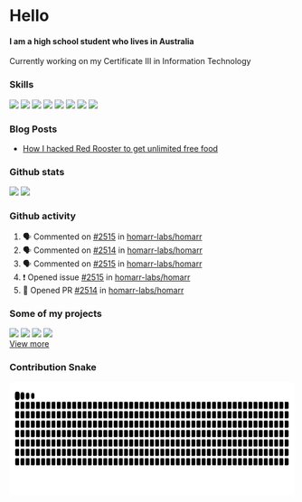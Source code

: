 <h1>Hello</h1>
<h4>I am a high school student who lives in Australia</h4>
<p>Currently working on my Certificate III in Information Technology</p>


<h3>Skills</h3>

<img src="https://cdn.jsdelivr.net/gh/devicons/devicon@latest/icons/react/react-original.svg" width="10%"></a>
<img src="https://cdn.jsdelivr.net/gh/devicons/devicon@latest/icons/nodejs/nodejs-original.svg" width="10%"></a>
<img src="https://cdn.jsdelivr.net/gh/devicons/devicon@latest/icons/firebase/firebase-original.svg" width="10%"></a>
<img src="https://cdn.jsdelivr.net/gh/devicons/devicon@latest/icons/typescript/typescript-original.svg" width="10%"></a>
<img src="https://cdn.jsdelivr.net/gh/devicons/devicon@latest/icons/vscode/vscode-original.svg" width="10%"></a>
<img src="https://cdn.jsdelivr.net/gh/devicons/devicon@latest/icons/git/git-original.svg" width="10%"></a>
<img src="https://cdn.jsdelivr.net/gh/devicons/devicon@latest/icons/docker/docker-original.svg" width="10%"></a>
<img src="https://cdn.jsdelivr.net/gh/devicons/devicon@latest/icons/ubuntu/ubuntu-original.svg" width="10%"></a>

    
<h3>Blog Posts</h3>

<!-- BLOG-POST-LIST:START -->
- [How I hacked Red Rooster to get unlimited free food](https://www.jackweller.me/blog/redrooster/)
<!-- BLOG-POST-LIST:END -->


<h3>Github stats</h3>

<img height=200 src="https://github-readme-stats.vercel.app/api?username=jackwellerreal&show_icons=true&theme=github_dark_dimmed&hide_border=True"> <img height=200 src="https://github-readme-stats.vercel.app/api/top-langs/?username=jackwellerreal&layout=donut&theme=github_dark_dimmed&hide_border=True">


<h3>Github activity</h3>

<!--START_SECTION:activity-->
1. 🗣 Commented on [#2515](https://github.com/homarr-labs/homarr/issues/2515#issuecomment-2702986374) in [homarr-labs/homarr](https://github.com/homarr-labs/homarr)
2. 🗣 Commented on [#2514](https://github.com/homarr-labs/homarr/pull/2514#issuecomment-2702879319) in [homarr-labs/homarr](https://github.com/homarr-labs/homarr)
3. 🗣 Commented on [#2515](https://github.com/homarr-labs/homarr/issues/2515#issuecomment-2702846771) in [homarr-labs/homarr](https://github.com/homarr-labs/homarr)
4. ❗ Opened issue [#2515](https://github.com/homarr-labs/homarr/issues/2515) in [homarr-labs/homarr](https://github.com/homarr-labs/homarr)
5. 💪 Opened PR [#2514](https://github.com/homarr-labs/homarr/pull/2514) in [homarr-labs/homarr](https://github.com/homarr-labs/homarr)
<!--END_SECTION:activity-->

    
<h3>Some of my projects</h3>

<a href="https://github.com/What-Question-Mark/chat"><img src="https://github-readme-stats.vercel.app/api/pin/?username=jackwellerreal&repo=chat&theme=github_dark_dimmed&hide_border=True"></a>
<a href="https://github.com/What-Question-Mark/CampusRoute"><img src="https://github-readme-stats.vercel.app/api/pin/?username=jackwellerreal&repo=CampusRoute&theme=github_dark_dimmed&hide_border=True"></a>
<a href="https://github.com/What-Question-Mark/Konnect"><img src="https://github-readme-stats.vercel.app/api/pin/?username=jackwellerreal&repo=konnect&theme=github_dark_dimmed&hide_border=True"></a>
<a href="https://github.com/What-Question-Mark/nodejs-maze"><img src="https://github-readme-stats.vercel.app/api/pin/?username=jackwellerreal&repo=nodejs-maze&theme=github_dark_dimmed&hide_border=True"></a><br>
<a href="https://github.com/jackwellerreal?tab=repositories">View more</a>


<h3>Contribution Snake</h3>

<img height=200 src="https://github.com/jackwellerreal/jackwellerreal/blob/output/snake-dark.svg">
